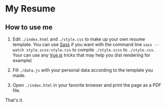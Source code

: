 # My Resume

## How to use me

1. Edit `./index.html` and `./style.css` to make up your own resume template.
You can use [Sass](http://sass-lang.com/documentation/file.SASS_REFERENCE.html) if you want with the command line `sass --watch style.scss:style.css` to compile `./style.scss` to `./style.css`. Your can use any [Vue.js](https://vuejs.org/v2/guide/) tricks that may help you (list rendering for example)

2. Fill `./data.js` with your personal data according to the template you made.

3. Open `./index.html` in your favorite browser and print the page as a PDF file.

That's it.
